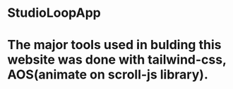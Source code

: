 # StudioLoopApp
# The major tools used in bulding this website was done with tailwind-css, AOS(animate on scroll-js library).
